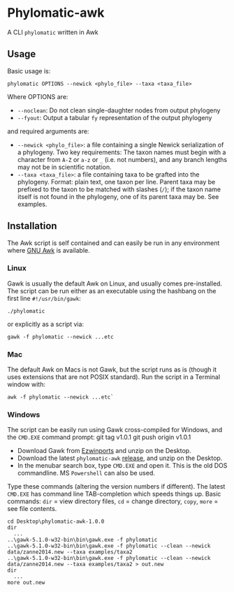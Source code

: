 # Phylomatic-awk

A CLI `phylomatic` written in Awk

## Usage

Basic usage is:

    phylomatic OPTIONS --newick <phylo_file> --taxa <taxa_file>

Where OPTIONS are:

 * `--noclean`: Do not clean single-daughter nodes from output phylogeny
 * `--fyout`: Output a tabular `fy` representation of the output phylogeny

and required arguments are:

 * `--newick <phylo_file>`: a file containing a single Newick
     serialization of a phylogeny. Two key requirements: The taxon
     names must begin with a character from `A-Z` or `a-z` or `_`
     (i.e. not numbers), and any branch lengths may not be in
     scientific notation.
 * `--taxa <taxa_file>`: a file containing taxa to be grafted into the
     phylogeny. Format: plain text, one taxon per line. Parent taxa
     may be prefixed to the taxon to be matched with slashes (`/`); if
     the taxon name itself is not found in the phylogeny, one of its
     parent taxa may be. See examples.

## Installation

The Awk script is self contained and can easily be run in any
environment where [GNU Awk](https://www.gnu.org/software/gawk/) is
available.

### Linux

Gawk is usually the default Awk on Linux, and usually comes
pre-installed.  The script can be run either as an executable using
the hashbang on the first line `#!/usr/bin/gawk`:

    ./phylomatic

or explicitly as a script via: 

    gawk -f phylomatic --newick ...etc

### Mac

The default Awk on Macs is not Gawk, but the script runs as is (though
it uses extensions that are not POSIX standard). Run the script in a
Terminal window with: 

    awk -f phylomatic --newick ...etc`

### Windows

The script can be easily run using Gawk cross-compiled for Windows,
and the `CMD.EXE` command prompt:
git tag v1.0.1
git push origin v1.0.1
 * Download Gawk from
   [Ezwinports](https://sourceforge.net/projects/ezwinports/files/) and unzip
   on the Desktop.
 * Download the latest `phylomatic-awk` [release](https://github.com/camwebb/phylomatic-awk/releases/), and unzip on the Desktop.
 * In the menubar search box, type `CMD.EXE` and open it. This is the old
   DOS commandline. MS `Powershell` can also be used.

Type these commands (altering the version numbers if different). The
latest `CMD.EXE` has command line TAB-completion which speeds things
up. Basic commands: `dir` = view directory files, `cd` = change
directory, `copy`, `more` = see file contents.

    cd Desktop\phylomatic-awk-1.0.0
    dir
      ...
    ..\gawk-5.1.0-w32-bin\bin\gawk.exe -f phylomatic
    ..\gawk-5.1.0-w32-bin\bin\gawk.exe -f phylomatic --clean --newick data/zanne2014.new --taxa examples/taxa2
    ..\gawk-5.1.0-w32-bin\bin\gawk.exe -f phylomatic --clean --newick data/zanne2014.new --taxa examples/taxa2 > out.new
    dir
      ...
    more out.new

